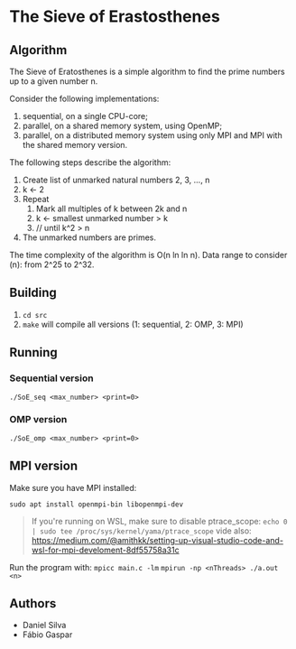 # The Sieve of Erastosthenes 

## Algorithm
The Sieve of Eratosthenes is a simple algorithm to find the prime numbers up to a given number n.

Consider the following implementations:
1. sequential, on a single CPU-core;
1. parallel, on a shared memory system, using OpenMP;
1. parallel, on a distributed memory system using only MPI and MPI with the shared memory version.

The following steps describe the algorithm:
1. Create list of unmarked natural numbers 2, 3, …, n
2. k ← 2
3. Repeat
    1. Mark all multiples of k between 2k and n
    1. k ← smallest unmarked number > k
    1. // until k^2 > n
4. The unmarked numbers are primes.


The time complexity of the algorithm is O(n ln ln n).
Data range to consider (n): from 2^25 to 2^32.


## Building 

1. `cd src`
1. `make` will compile all versions (1: sequential, 2: OMP, 3: MPI)

## Running

### Sequential version

`./SoE_seq <max_number> <print=0>`

### OMP version

`./SoE_omp <max_number> <print=0>`

## MPI version

Make sure you have MPI installed:

`sudo apt install openmpi-bin libopenmpi-dev`

> If you're running on WSL, make sure to disable ptrace_scope: `echo 0 | sudo tee /proc/sys/kernel/yama/ptrace_scope` vide also: https://medium.com/@amithkk/setting-up-visual-studio-code-and-wsl-for-mpi-develoment-8df55758a31c

Run the program with: 
`mpicc main.c -lm`
`mpirun -np <nThreads> ./a.out <n>`

## Authors
* Daniel Silva
* Fábio Gaspar
